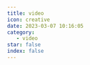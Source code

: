 ```yaml
---
title: video
icon: creative
date: 2023-03-07 10:16:05
category:
   - video
star: false
index: false
---
```



<AutoCatalog base='/video/' />
